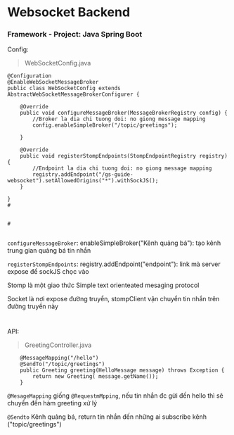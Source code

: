 # Websocket Backend
### Framework - Project: Java Spring Boot


Config:
> WebSocketConfig.java
```
@Configuration
@EnableWebSocketMessageBroker
public class WebSocketConfig extends AbstractWebSocketMessageBrokerConfigurer {

    @Override
    public void configureMessageBroker(MessageBrokerRegistry config) {
        //Broker la dia chi tuong doi: no giong message mapping
        config.enableSimpleBroker("/topic/greetings");

    }

    @Override
    public void registerStompEndpoints(StompEndpointRegistry registry) {
        //Endpoint la dia chi tuong doi: no giong message mapping
        registry.addEndpoint("/gs-guide-websocket").setAllowedOrigins("*").withSockJS();
    }

}
#


# 


```
`configureMessageBroker`: enableSimpleBroker("Kênh quảng bá"): tạo kênh trung gian quảng bá tin nhắn  

`registerStompEndpoints`: registry.addEndpoint("endpoint"):  link mà server expose để sockJS chọc vào 

Stomp là một giao thức Simple text orienteated mesaging protocol  

Socket là nơi expose đường truyền, stompClient vận chuyển tin nhắn trên đường truyền này  

#
#

API:
> GreetingController.java
```
    @MessageMapping("/hello")
    @SendTo("/topic/greetings")
    public Greeting greeting(HelloMessage message) throws Exception {
        return new Greeting( message.getName());
    }
```
`@MesageMapping` giống `@RequestmMpping`, nếu tin nhắn đc gửi đến hello thì sẽ chuyển đến hàm greeting xử lý  

`@Sendto`  Kênh quảng bá, return tin nhắn đến những ai subscribe kênh ("topic/greetings") 
